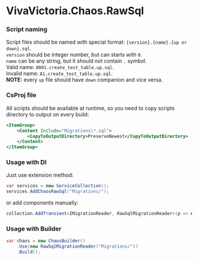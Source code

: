 ﻿# VivaVictoria.Chaos.RawSql

### Script naming
Script files should be named with special format: `{version}.{name}.{up or down}.sql`.  
`version` should be integer number, but can starts with `0`.  
`name` can be any string, but it should not contain `.` symbol.  
Valid name: `0001.create_test_table.up.sql`.  
Invalid name: `A1.create_test_table.up.sql`.  
**NOTE:** every `up` file should have `down` companion and vice versa.

### CsProj file
All scripts should be available at runtime, so you need to copy scripts directory to output on every build:
```xml
<ItemGroup>
    <Content Include="Migrations\*.sql">
        <CopyToOutputDirectory>PreserveNewest</CopyToOutputDirectory>
    </Content>
</ItemGroup>
```

### Usage with DI
Just use extension method:
```c#
var services = new ServiceCollection();
services.AddChaosRawSql("Migrations/");
```
or add components manually:
```c#
collection.AddTransient<IMigrationReader, RawSqlMigrationReader>(p => new RawSqlMigrationReader("Migrations/"));
```

### Usage with Builder
```c#
var chaos = new ChaosBuilder()
    .Use(new RawSqlMigrationReader("Migrations/"))
    .Build();
```